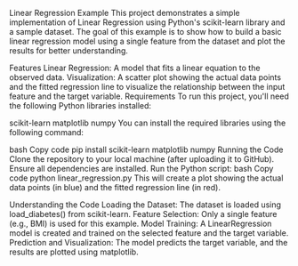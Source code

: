 Linear Regression Example
This project demonstrates a simple implementation of Linear Regression using Python's scikit-learn library and a sample dataset. The goal of this example is to show how to build a basic linear regression model using a single feature from the dataset and plot the results for better understanding.

Features
Linear Regression: A model that fits a linear equation to the observed data.
Visualization: A scatter plot showing the actual data points and the fitted regression line to visualize the relationship between the input feature and the target variable.
Requirements
To run this project, you'll need the following Python libraries installed:

scikit-learn
matplotlib
numpy
You can install the required libraries using the following command:

bash
Copy code
pip install scikit-learn matplotlib numpy
Running the Code
Clone the repository to your local machine (after uploading it to GitHub).
Ensure all dependencies are installed.
Run the Python script:
bash
Copy code
python linear_regression.py
This will create a plot showing the actual data points (in blue) and the fitted regression line (in red).

Understanding the Code
Loading the Dataset: The dataset is loaded using load_diabetes() from scikit-learn.
Feature Selection: Only a single feature (e.g., BMI) is used for this example.
Model Training: A LinearRegression model is created and trained on the selected feature and the target variable.
Prediction and Visualization: The model predicts the target variable, and the results are plotted using matplotlib.
